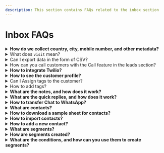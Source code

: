 ```yaml
---
description: This section contains FAQs related to the inbox section
---
```


# Inbox FAQs

<details>

<summary><strong>How do we collect country, city, mobile number, and other metadata?</strong></summary>

1. eleapi fetches the country and city of a visitor from their IP Address.
2. Mobile numbers and metadata are fetched from different components of your chat flow. For example:- Name, email, and phone number components in your chat flow.

</details>

<details>

<summary>What does <code>visit</code> mean?</summary>

A visit is a term used to describe a visitor that engages in a conversation with your eleapi.

</details>

<details>

<summary>Can I export data in the form of CSV?</summary>

Yes, you can easily export data in CSV from the export button in the leads tab under Inbox.

1. Navigate to the Inbox Tab & Click on Leads
2. Click on the Export Button available on the top right section of the page.

</details>

<details>

<summary>How can you call customers with the Call feature in the leads section?</summary>

eleapi offers an integration with Twilio to call your leads from the Inbox. You can use the call feature to call leads and customers from the leads section directly from your desktop. You must integrate Twilio with eleapi to set up the calling feature in eleapi.

</details>

<details>

<summary><strong>How to integrate Twilio?</strong></summary>

You can integrate Twilio from the integrate Twilio option in the Inbox Tab.

1. In The Inbox tab, Click On The Integrate Twilio Button.
2. To complete the Integration, you need:-
   1. Account SiID
   2. Phone Number
   3. TwiML App SID
   4. API Key API Secret App
   5. URL (POST)
3. You can find all of these credentials on the Twilio Dashboard.
4. Also, you can contact us at enquiries@eleapi.io for further assistance.
5. After you fill out these parameters, you can quickly call leads from eleapi.
6. Refer To The Following Steps To Obtain Your API Key and SID On Twilio
   1. Click on the Account link in the top-right navigation.
   2. In the submenu, click on API keys & tokens.
   3. Scroll to the bottom of the page and click Request a Secondary Token
   4. Also, on this page, you can find your SID at the bottom.

</details>

<details>

<summary><strong>How to see the customer profile?</strong></summary>

Navigate To The Inbox Tab, and it will list the customer profile under the Leads or Contacts tab. Also, you can click on any customer in the leads or messages, and a window will open all the necessary info. The customer profile will open on the rightmost side of your screen, where you can see all the details. You can also add tags and notes in this section.

</details>

<details>

<summary>Can I Assign tags to the customer?</summary>

Yes, there is a feature to assign tags to different customers based on your preference

1. After applying tags, you can easily filter customers through tags and send out custom messages.
2. Navigate To The Inbox Tab
3. You can click on any customer in the leads or messages tab. A window will open all the necessary info.
4. The customer profile will open on the rightmost side of your screen, where you can see all the details. You can also add tags and notes in this section.

</details>

<details>

<summary>How to add tags?</summary>

1. Navigate To The Inbox Tab
2. You can click on any customer in the leads or messages tab. A window will open all the necessary info.
3. The customer profile will open on the rightmost side of your screen, where you can see all the details. You can also add and edit tags in this section.
4. Type your tag under the input box with the name 'Tags' and Hit enter for each new tag.

</details>

<details>

<summary><strong>What are the notes, and how does it work?</strong></summary>

The notes feature helps you record important details and things your team wants to know about a specific customer. For example, if they provide an alternate number or the time they will be available to take a call.

You can add notes by following the below steps.

1. Navigate To The Inbox Tab
2. You can click on any customer in the leads or messages tab, and a window will open all the necessary info.
3. The customer profile will open on the rightmost side of your screen, where you can see all the details.
4. You can also add notes in this section.
5. Type your notes under the input box with the name 'Notes' and Hit enter after you are done.
6. Watch out for the message updates to confirm that your changes are saved.

</details>

<details>

<summary><strong>What are the quick replies, and how does it work?</strong></summary>

Quick replies are the template responses that you can save and use during the live chat. You can access these quick replies whenever you enter '/' into your chat window, the Bot will automatically fetch your list of quick replies, and you can select the one you want to use.

You can add quick replies in the eleapi app by following steps:

1. Navigate To The Inbox Tab
2. You can click on any customer in the leads or messages tab. A window will open all the necessary info.
3. The customer profile will open on the rightmost side of your screen, where you can see all the details.

</details>

<details>

<summary><strong>How to transfer Chat to WhatsApp?</strong></summary>

1. eleapi offers you the option to transfer the chat to WhatsApp or an agent on your support team.
2. To transfer the chat to WhatsApp, the visitor must start a Live chat by clicking on the three-dot menu beside the cross 'X" icon.
3. After an agent accepts your request, you can transfer the chat to Whatsapp by again opening the menu and selecting Transfer to WhatsApp.
4. If you have a WhatsApp bot, make sure you have a support agent on call to respond to live chat requests.
5. Also, ensure that your agent has the same contact number as your WhatsApp business account.
6. Moreover, the chat history for WhatsApp will not be stored on WhatsApp.
7. How to assign chat to an agent?
   1. The customer support team can transfer live chat requests to their fellow team members. To do the same, Navigate to Inbox from the side navigation panel and then move to the Live chat tab.
   2. Go Under the messaging area in the middle bottom of the window. Click on the three dots available besides the emoji icon. It will open up the option to transfer the chat to other customer support team members.

</details>

<details>

<summary><strong>What are contacts?</strong></summary>

Any visitor interacting with WhatsApp, Facebook, and Telegram Bot and submitting details like name, email address, and/or phone no. is considered a contact. You can also manually import or add new contacts.

You can see your contacts in the 'contacts' tab under the 'Inbox; section. Navigate to the Inbox Tab

</details>

<details>

<summary><strong>How to download a sample sheet for contacts?</strong></summary>

You can download a sample sheet for contacts from the sample sheet option next to the import contacts option.

</details>

<details>

<summary><strong>How to import contacts?</strong></summary>

1. Navigate To the 'Contacts' tab under the 'Inbox' section from the side navigation Panel.
2. Click on the 'filter' option to select the specific Bot or All, and then click the Import Contacts Option to download data into a CSV file.

</details>

<details>

<summary><strong>How to add a new contact?</strong></summary>

1. Navigate To the 'contact' tab under 'Inbox' from the side navigation panel and click on the 'Add Contact' button on the top right.
2. It will open the input boxes to add a new contact manually. Once done, Please click 'Add Contact' to save the new contact.

</details>

<details>

<summary><strong>What are segments?</strong></summary>

Segments are groups of similar target audiences based on their characteristics like demographics, behaviors, and interests. You can group your subscribers into segments based on their similar characteristics. These will then be used in broadcast campaigns.

</details>

<details>

<summary><strong>How are segments created?</strong></summary>

To Create Segments

1. Navigate to the Inbox tab
2. Click On Segments
3. Click on the Create Segment Button
4. After clicking, Type your Segment Name.
5. Select a Platform From Facebook, Google, and WhatsApp
6. Select Your Bot
7. Now You Select The Condition Type. It can be based on Two Things
   1. Attribute - Distinct Features Of Your Visitors
   2. Tags- The Tags That you have created in the customer profile
8. You can create segments based on their characteristics like demographics, behaviors, interests

</details>

<details>

<summary><strong>What are the conditions, and how can you use them to create segments?</strong></summary>

While creating a segment, you can Select The Condition Type based on Two Things.

1. Attribute - Distinct Features Of Your Visitors
2. Tags- Tags That you have created in the customer profile
3. Conditions are the differentiation factors that segmentize a group of customers from the entire base.
4. You can use tags to filter based on the tags you have created,, or you can use Attributes like Names To Create Segments..

</details>
